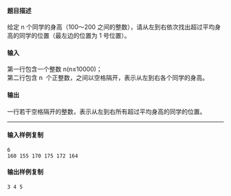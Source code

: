 #### 题目描述

给定 n 个同学的身高（100～200 之间的整数），请从左到右依次找出超过平均身高的同学的位置（最左边的位置为 1 号位置）。

#### 输入

第一行包含一个整数 n(n≤10000)；  
第二行包含 n  个正整数，之间以空格隔开，表示从左到右各个同学的身高。  

#### 输出

一行若干空格隔开的整数，表示从左到右所有超过平均身高的同学的位置。  

___

#### 输入样例复制

```
6
160 155 170 175 172 164
```

#### 输出样例复制

```
3 4 5
```